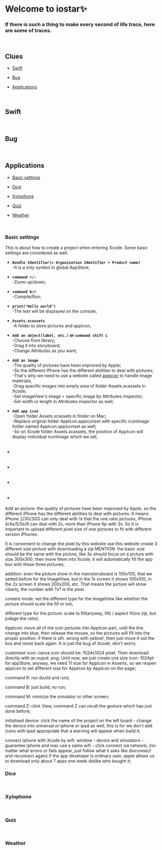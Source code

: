 Welcome to iostar✨
===

### If there is such a thing to make every second of life trace, here are some of traces.     
<br>

## Clues  
* [Swift](#swift)      

* [Bug](#bug)          

* [Applications](#applications)   
<br>

## Swift   

<br>   

## Bug   

<br>   

## Applications   
* [Basic settings](#basic-settings)   

* [Dice](#dice)   

* [Xylophone](#xylophone)   

* [Quiz](#quiz)   

* [Weather](#weather)    

<br>

### Basic settings   
This is about how to create a project when entering Xcode. Some basic settings are considered as well.    
* **`Bundle Identifier(= Organization Identifier + Product name)`**       
    -It is a only symbol in global AppStore;    
  
* **`command +/-`**    
    -Zoom up/down;   
    
* **`command b/r`**   
    -Compile/Run;  

* **`print("Hello world")`**   
    -The text will be displayed on the console;  
    
* **`Assets.xcassets`**   
    -A folder to store pictures and appIcon;   
    
* **`Add an object(label, etc.)` or `command shift L`**    
    -Choose from library;      
    -Drag it into storyboard;       
    -Change Attributes as you want;             
    
* **`Add an image`**    
    -The quality of pictures have been improved by Apple;   
    -So the different iPhone has the different abilities to deal with pictures;    
    -That's why we need to use a website called [appicon]("https://appicon.co/") to handle image materials;          
    -Drag specific images into empty area of folder Assets.xcassets in Xcode;   
    -Set imageView's image = specific image by Attributes inspector;   
    -Set width or length in Attributes inspector as well;  
    
   
    
* **`Add app icon`**    
    -Open folder Assets.xcassets in finder on Mac;   
    -Replace original folder AppIcon.appiconset with specific iconImage folder named AppIcon.appiconset as well;   
    -So on Xcode folder Assets.xcassets, the position of AppIcon will display individual iconImage which we set;      
    
* **` `**
    -    
* **` `**
    -    
    
* **` `**
    -    
    
* **` `**
    -    

    




Add an picture: the quality of pictures have been improved by Apple, so the different iPhone has the different abilities to deal with pictures.
It means iPhone 2/3G/3GS can only deal with 1x that the one ratio pictures,
iPhone 4/4s/5/5s/6 can deal with 2x,
more than iPhone 6p with 3x.
So it is important to upload different pixel size of one pictures to fit with different version iPhones.

It is convenient to change the pixel by this website
use this website create 3 different size picture with downloading a zip
MENTION: the basic size should be the same with the picture, like 3x should focus on a picture with size 300x300;
then move them into Xcode, it will automatically fill the app box with these three pictures;

addition: even the picture show in the mainstoryboard is 100x100, that we setted before for the ImageView, but in the 1x screen it shows 100x100, in the 2x screen it shows 200x200, etc. That means the picture will show clearly, the number with ?x? is the pixel.

content mode: set the different type for the ImageView like whether the picture should scale the fill or not;

different type for the picture: scale to fill(anyway, fill) / aspect fit(no zip, but judage the ratio);

AppIcon: move all of the icon pictures into AppIcon part, until the line change into blue, then release the mouse, so the pictures will fill into the proper position.
if there is sth. wrong with yellow!, then just move it out the box and move back again. It is just the bug of Xcode, don't worry.

customise icon: canva
icon should be: 1024x1024 pixel;
Then download directly with an ouput: png;
Until now, we just create one size icon: 1024pt for appStore, anyway, we need 11 size for AppIcon in Asserts, so we reopen appicon to set different size for AppIcon by AppIcon on the page;

command R: run (build and run);

command B: just build, no run;

command M: minisize the simulator or other screen;

command Z: click View, command Z can recall the gesture which has just done before;

initialised device: click the name of the project on the left board - change the device into universal or iphone or ipad as well, this is for we don't add icons with ipad appropriate that a warning will appear when build it;

connect iphone with Xcode by wifi:
window - device and simulators - guarantee iphone and mac use a same wifi - click connect via network;
(no matter what errors or fails appear, just follow what it asks like disconnect and reconnect again)
if the app developer is ordinary user, apple allows us to download only about 7 apps one week dislike who bought it;
<br>

### Dice  

<br>   

### Xylophone   

<br>  

### Quiz  

<br>


### Weather  

<br>









 








